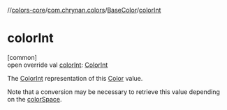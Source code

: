 //[colors-core](../../../index.md)/[com.chrynan.colors](../index.md)/[BaseColor](index.md)/[colorInt](color-int.md)

# colorInt

[common]\
open override val [colorInt](color-int.md): [ColorInt](../-color-int/index.md)

The [ColorInt](../-color-int/index.md) representation of this [Color](../-color/index.md) value.

Note that a conversion may be necessary to retrieve this value depending on the [colorSpace](color-space.md).
